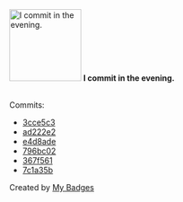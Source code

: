 <img src="https://my-badges.github.io/my-badges/evening-commits.png" alt="I commit in the evening." title="I commit in the evening." width="128">
<strong>I commit in the evening.</strong>
<br><br>

Commits:

- <a href="https://github.com/Rignchen/322_browser_client/commit/3cce5c349d96fdfd1a942cc9dd337ef497789e69">3cce5c3</a>
- <a href="https://github.com/Rignchen/322_browser_client/commit/ad222e2a9e7cf25820dc3bcd6e7359ecf5722f38">ad222e2</a>
- <a href="https://github.com/Rignchen/322_browser_client/commit/e4d8adebc1ac6e85674875d29868d93fd49491c7">e4d8ade</a>
- <a href="https://github.com/Rignchen/322_browser_client/commit/796bc02a70bce9a776cd5a81b7229b2a37d6a2c1">796bc02</a>
- <a href="https://github.com/dwesh163/test2/commit/367f56148f801d2aa85bcb451da662672778575e">367f561</a>
- <a href="https://github.com/epfl-si/wiki.ops/commit/7c1a35bbb0b03fe6785a65fb477efc89e2de6897">7c1a35b</a>


Created by <a href="https://github.com/my-badges/my-badges">My Badges</a>